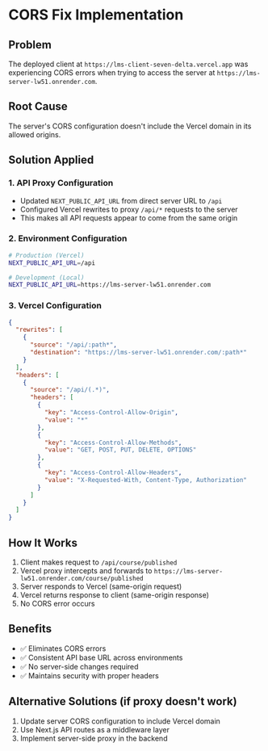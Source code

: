 # CORS Fix Implementation

## Problem
The deployed client at `https://lms-client-seven-delta.vercel.app` was experiencing CORS errors when trying to access the server at `https://lms-server-lw51.onrender.com`.

## Root Cause
The server's CORS configuration doesn't include the Vercel domain in its allowed origins.

## Solution Applied

### 1. API Proxy Configuration
- Updated `NEXT_PUBLIC_API_URL` from direct server URL to `/api`
- Configured Vercel rewrites to proxy `/api/*` requests to the server
- This makes all API requests appear to come from the same origin

### 2. Environment Configuration
```bash
# Production (Vercel)
NEXT_PUBLIC_API_URL=/api

# Development (Local)
NEXT_PUBLIC_API_URL=https://lms-server-lw51.onrender.com
```

### 3. Vercel Configuration
```json
{
  "rewrites": [
    {
      "source": "/api/:path*",
      "destination": "https://lms-server-lw51.onrender.com/:path*"
    }
  ],
  "headers": [
    {
      "source": "/api/(.*)",
      "headers": [
        {
          "key": "Access-Control-Allow-Origin",
          "value": "*"
        },
        {
          "key": "Access-Control-Allow-Methods",
          "value": "GET, POST, PUT, DELETE, OPTIONS"
        },
        {
          "key": "Access-Control-Allow-Headers",
          "value": "X-Requested-With, Content-Type, Authorization"
        }
      ]
    }
  ]
}
```

## How It Works
1. Client makes request to `/api/course/published`
2. Vercel proxy intercepts and forwards to `https://lms-server-lw51.onrender.com/course/published`
3. Server responds to Vercel (same-origin request)
4. Vercel returns response to client (same-origin response)
5. No CORS error occurs

## Benefits
- ✅ Eliminates CORS errors
- ✅ Consistent API base URL across environments
- ✅ No server-side changes required
- ✅ Maintains security with proper headers

## Alternative Solutions (if proxy doesn't work)
1. Update server CORS configuration to include Vercel domain
2. Use Next.js API routes as a middleware layer
3. Implement server-side proxy in the backend
